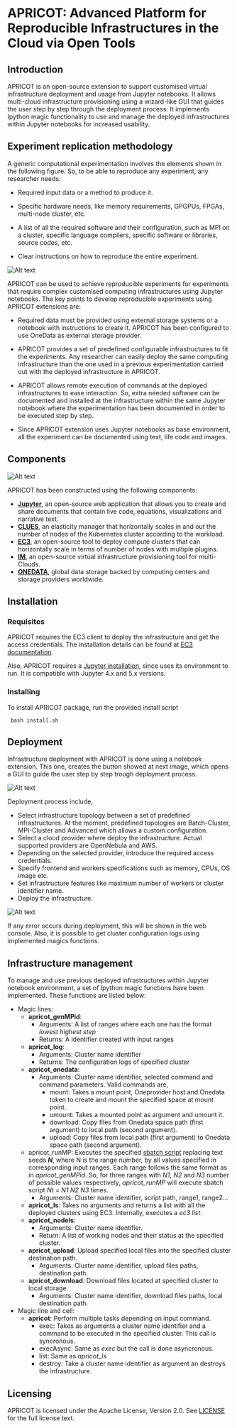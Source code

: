 # APRICOT: Advanced Platform for Reproducible Infrastructures in the Cloud via Open Tools

## Introduction 

APRICOT is an open-source extension to support customised virtual infrastructure deployment and usage from Jupyter notebooks. It allows multi-cloud infrastructure provisioning using a wizard-like GUI that guides the user step by step through the deployment process. It implements Ipython magic functionality to use and manage the deployed infrastructures within Jupyter notebooks for increased usability.

## Experiment replication methodology

A generic computational experimentation involves the elements shown in the following figure. So, to be able to reproduce any experiment, any researcher needs:

- Required input data or a method to produce it.

- Specific hardware needs, like memory requirements, GPGPUs, FPGAs, multi-node cluster, etc.

- A list of all the required software and their configuration, such as MPI on a cluster, specific language compilers, specific software or libraries, source codes, etc.

- Clear instructions on how to reproduce the entire experiment.

![Alt text](docs/images/experiment.png?raw=true "Experimentation")

APRICOT can be used to achieve reproducible experiments for experiments that require complex customised computing infrastructures using Jupyter notebooks. The key points to develop reproducible experiments using APRICOT extensions are:


 - Required data must be provided using external storage systems or a notebook with instructions to create it. APRICOT has been configured to use OneData as external storage provider.

 - APRICOT provides a set of predefined configurable infrastructures to fit the experiments. Any researcher can easily deploy  the same computing infrastructure than the one used in a previous experimentation carried out with the deployed infrastructure in APRICOT.

 - APRICOT allows remote execution of commands at the deployed infrastructures to ease interaction. So, extra needed software can be documented and installed at the infrastructure within the same Jupyter notebook where the experimentation has been documented in order to be executed step by step. 

 - Since APRICOT extension uses Jupyter notebooks as base environment, all the experiment can be documented using text, life code and images.

## Components

![Alt text](docs/images/APRICOT_components.png?raw=true "Components")

APRICOT has been constructed using the following components:

- [**Jupyter**](https://jupyter.org/), an open-source web application that allows you to create and share documents that contain live code, equations, visualizations and narrative text. 
- [**CLUES**](https://github.com/grycap/clues), an elasticity manager that horizontally scales in and out the number of nodes of the Kubernetes cluster according to the workload.
- [**EC3**](https://servproject.i3m.upv.es/ec3/), an open-source tool to deploy compute clusters that can horizontally scale in terms of number of nodes with multiple plugins.
- [**IM**](https://www.grycap.upv.es/im/index.php), an open-source virtual infrastructure provisioning tool for multi-Clouds.
- [**ONEDATA**](https://github.com/grycap/clues), global data storage backed by computing centers and storage providers worldwide.

## Installation

### Requisites

APRICOT requires the EC3 client to deploy the infrastructure and get the access credentials. The installation details can be found at [EC3 documentation](https://ec3.readthedocs.io/en/devel/intro.html#installation).

Also, APRICOT requires a [Jupyter installation](https://jupyter.org/install), since uses its environment to run. It is compatible with Jupyter 4.x and 5.x versions.

### Installing

To install APRICOT package, run the provided install script

`` bash install.sh``

## Deployment

Infrastructure deployment with APRICOT is done using a notebook extension. This one, creates the button showed at next image, which opens a GUI to guide the user step by step trough deployment process.


![Alt text](docs/images/pluginDeploy.png?raw=true "Deploy plugin")


Deployment process include,

- Select infrastructure topology between a set of predefined infrastructures. At the moment, predefined topologies are Batch-Cluster, MPI-Cluster and Advanced which allows a custom configuration.
- Select a cloud provider where deploy the infrastructure. Actual supported providers are OpenNebula and AWS.
- Depending on the selected provider, introduce the required access credentials.
- Specify frontend and workers specifications such as memory, CPUs, OS image etc.
- Set infrastructure features like maximum number of workers or cluster identifier name.
- Deploy the infrastructure.

![Alt text](docs/images/deploySteps.png?raw=true "Deploy steps")

If any error occurs during deployment, this will be shown in the web console. Also, it is possible to get cluster configuration logs using implemented magics functions.

## Infrastructure management

To manage and use previous deployed infrastructures within Jupyter notebook environment, a set of Ipython magic functions have been implemented. These functions are listed below:

* Magic lines:
    * **apricot_genMPid**:
        * Arguments: A list of ranges where each one has the format *lowest highest step*
        * Returns: A identifier created with input ranges
    * **apricot_log**:
        * Arguments: Cluster name identifier
        * Returns: The configuration logs of specified cluster
    * **apricot_onedata**:
        * Arguments: Cluster name identifier, selected command and command parameters. Valid commands are,
            * mount: Takes a mount point, Oneprovider host and Onedata token to create and mount the specified space at mount point.
            * umount: Takes a mounted point as argument and umount it.
            * download: Copy files from Onedata space path (first argument) to local path (second argument). 
            * upload: Copy files from local path (first argument) to Onedata space path (second argument). 
    * apricot_runMP: Executes the specified [sbatch script](https://slurm.schedmd.com/sbatch.html) replacing text seeds *__N__*, where N is the range number, by all values specified in corresponding input ranges. Each range follows the same format as in *apricot_genMPid*. So, for three ranges with *N1*, *N2* and *N3* number of possible values respectively, *apricot_runMP* will execute sbatch script *Nt = N1 N2 N3* times.
        * Arguments: Cluster name identifier, script path, range1, range2...
    * **apricot_ls**: Takes no arguments and returns a list with all the deployed clusters using EC3. Internally, executes a *ec3 list*.
    * **apricot_nodels**:
        * Arguments: Cluster name identifier.
        * Return: A list of working nodes and their status at the specified cluster.
    * **apricot_upload**: Upload specified local files into the specified cluster destination path.
        * Arguments: Cluster name identifier, upload files paths, destination path.
    * **apricot_download**: Download files located at specified cluster to local storage.
        * Arguments: Cluster name identifier, download files paths, local destination path.
 * Magic line and cell:
    * **apricot**: Perform multiple tasks depending on input command.
        * exec: Takes as arguments a cluster name identifier and a command to be executed in the specified cluster. This call is syncronous.
        * execAsync: Same as *exec* but the call is done asyncronous.
        * list: Same as *apricot_ls*
        * destroy: Take a cluster name identifier as argument an destroys the infrastructure.

## Licensing

APRICOT is licensed under the Apache License, Version 2.0. See [LICENSE](https://github.com/grycap/apricot/blob/master/LICENSE) for the full license text.
